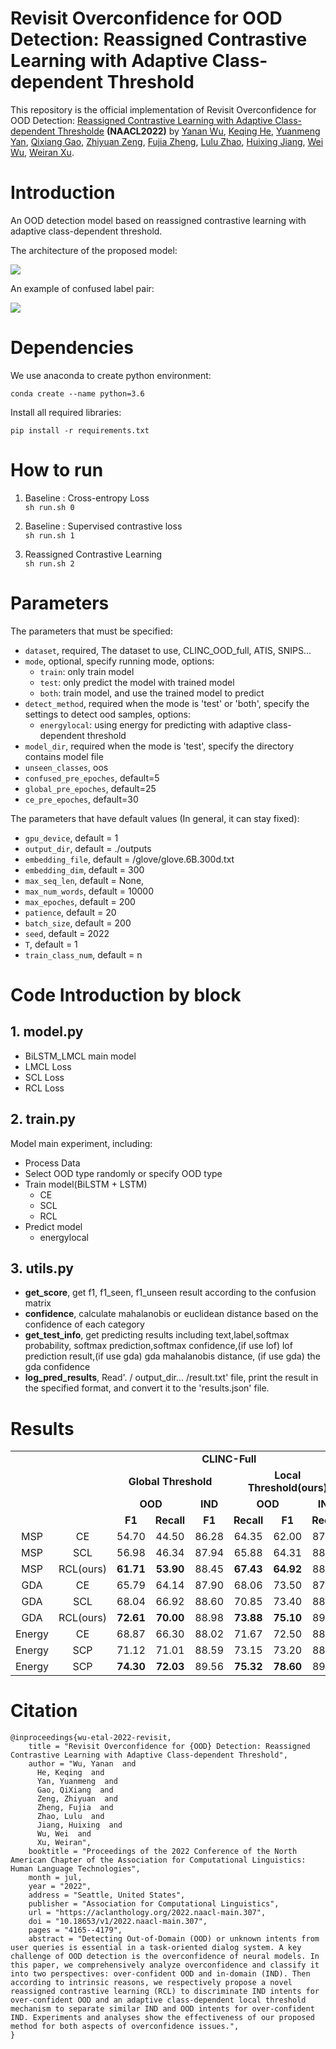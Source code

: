 # Revisit Overconfidence for OOD Detection: Reassigned Contrastive Learning with Adaptive Class-dependent Threshold


This repository is the official implementation of Revisit Overconfidence for OOD Detection: [Reassigned Contrastive Learning with Adaptive Class-dependent Thresholde](https://aclanthology.org/2022.naacl-main.307/) **(NAACL2022)** by [Yanan Wu](https://aclanthology.org/people/y/yanan-wu/), [Keqing He](https://aclanthology.org/people/k/keqing-he/), [Yuanmeng Yan](https://aclanthology.org/people/y/yuanmeng-yan/), [Qixiang Gao](https://aclanthology.org/people/q/qixiang-gao/), [Zhiyuan Zeng](https://aclanthology.org/people/z/zhiyuan-zeng/), [Fujia Zheng](https://aclanthology.org/people/f/fujia-zheng/), [Lulu Zhao](https://aclanthology.org/people/l/lulu-zhao/), [Huixing Jiang](https://aclanthology.org/people/h/huixing-jiang/), [Wei Wu](https://aclanthology.org/people/w/wei-wu/), [Weiran Xu](https://aclanthology.org/people/w/weiran-xu/).


# Introduction

An OOD detection model based on reassigned contrastive learning with adaptive class-dependent threshold.

The architecture of the proposed model:

<img src='img/model.png'>

An example of confused label pair:

<img src='./img/reassign CL.png'>

# Dependencies

We use anaconda to create python environment:

`conda create --name python=3.6`

Install all required libraries:

`pip install -r requirements.txt`

# How to run

1. Baseline : Cross-entropy Loss  
```sh run.sh 0```


2. Baseline : Supervised contrastive loss  
 ``sh run.sh 1``

3. Reassigned Contrastive Learning  
`sh run.sh 2`

# Parameters

The parameters that must be specified:

- `dataset`, required, The dataset to use, CLINC_OOD_full, ATIS, SNIPS... 
- `mode`, optional, specify running mode, options: 
    - `train`: only train model
    - `test`: only predict the model with trained model
    - `both`: train model, and use the trained model to predict
- `detect_method`, required when the mode is 'test' or 'both', specify the settings to detect ood samples, options:
    - `energylocal`: using energy for predicting with adaptive class-dependent threshold
- `model_dir`, required when the mode is 'test', specify the directory contains model file 
- `unseen_classes`, oos
- `confused_pre_epoches`, default=5
- `global_pre_epoches`, default=25
- `ce_pre_epoches`, default=30

The parameters that have default values (In general, it can stay fixed):

- `gpu_device`, default = 1
- `output_dir`, default = ./outputs
- `embedding_file`, default = /glove/glove.6B.300d.txt
- `embedding_dim`, default = 300
- `max_seq_len`, default = None,
- `max_num_words`, default = 10000
- `max_epoches`, default = 200
- `patience`, default = 20
- `batch_size`, default = 200
- `seed`, default = 2022
- `T`, default = 1
- `train_class_num`, default = n 

# Code Introduction by block 

## 1. model.py

- BiLSTM_LMCL main model
- LMCL Loss
- SCL Loss
- RCL Loss

## 2. train.py

Model main experiment, including:

- Process Data
- Select OOD type randomly or specify OOD type
- Train model(BiLSTM + LSTM)
    - CE
    - SCL
    - RCL
- Predict model
    - energylocal
    

## 3. utils.py

- **get_score**, get f1, f1_seen, f1_unseen result according to the confusion matrix
- **confidence**, calculate mahalanobis or euclidean distance based on the confidence of each category
- **get_test_info**, get predicting results including text,label,softmax probability, softmax prediction,softmax confidence,(if use lof) lof prediction result,(if use gda) gda mahalanobis distance, (if use gda) the gda confidence
- **log_pred_results**, Read'. / output_dir... /result.txt' file, print the result in the specified format, and convert it to the 'results.json' file.

# Results
<table>
       <tr  align="center">
        <td><b></b></td>
        <td><b></b></td>
        <td colspan="6"><b>CLINC-Full</b></td>
        <td colspan="6"><b>Snips</b></td>
       </tr>
      <tr  align="center">
        <td><b></b></td>
        <td><b></b></td>
        <td colspan="3"><b>Global Threshold</b></td>
        <td colspan="3"><b>Local Threshold(ours)</b></td>
        <td colspan="3"><b>Global Threshold</b></td>
        <td colspan="3"><b>Local Threshold(ours)</b></td>
       </tr>   
       <tr  align="center">
        <td><b></b></td>
        <td><b></b></td>
        <td colspan="2"><b>OOD</b></td>
        <td colspan="1"><b>IND</b></td>
        <td colspan="2"><b>OOD</b></td>
        <td colspan="1"><b>IND</b></td>
        <td colspan="2"><b>OOD</b></td>
        <td colspan="1"><b>IND</b></td>
        <td colspan="2"><b>OOD</b></td>
        <td colspan="1"><b>IND</b></td>
       </tr>    
       <tr  align="center">
        <td><b></b></td>
        <td><b></b></td>
        <td colspan="1"><b>F1</b></td>
        <td colspan="1"><b>Recall</b></td>
        <td colspan="1"><b>F1</b></td>
        <td colspan="1"><b>Recall</b></td>
        <td colspan="1"><b>F1</b></td>
        <td colspan="1"><b>Recall</b></td>
        <td colspan="1"><b>F1</b></td>
        <td colspan="1"><b>Recall</b></td>
        <td colspan="1"><b>F1</b></td>
        <td colspan="1"><b>Recall</b></td>
        <td colspan="1"><b>F1</b></td>
        <td colspan="1"><b>Recall</b></td>
       </tr>   
      <tr  align="center">
            <td>MSP</td>
            <td>CE</td>                
            <td>54.70</td>
            <td>44.50 </td>
            <td>86.28 </td>
            <td>64.35 </td>
            <td>62.00 </td>
            <td>87.06 </td>
            <td>74.39 </td>
            <td>80.19 </td>
            <td>88.37 </td>
            <td>78.03 </td>
            <td>82.46  </td>
            <td>90.21 </td>
        </tr>    
      <tr  align="center">
            <td>MSP</td>
            <td>SCL</td>                
            <td>56.98 </td>
            <td>46.34 </td>
            <td>87.94 </td>
            <td>65.88 </td>
            <td>64.31 </td>
            <td>88.00 </td>
            <td>80.57 </td>
            <td>89.60 </td>
            <td>79.25 </td>
            <td>78.03 </td>
            <td>82.57  </td>
            <td>91.30 </td>
        </tr>
        <tr  align="center">
            <td>MSP</td>
            <td>RCL(ours)</td>                
            <td><b>61.71</b> </td>
            <td><b>53.90</b> </td>
            <td>88.45 </td>
            <td><b>67.43</b> </td>
            <td><b>64.92</b> </td>
            <td>88.76 </td>
            <td><b>81.00 </b></td>
            <td><b>81.52 </b></td>
            <td>91.71 </td>
            <td><b>83.53</b> </td>
            <td><b>82.94</b>  </td>
            <td>93.28 </td>
        </tr>   
        <tr  align="center">
            <td>GDA</td>
            <td>CE</td>                
            <td>65.79 </td>
            <td>64.14 </td>
            <td>87.90 </td>
            <td>68.06 </td>
            <td>73.50 </td>
            <td>87.95 </td>
            <td>77.33 </td>
            <td>79.23 </td>
            <td>90.08 </td>
            <td>81.96 </td>
            <td>84.52  </td>
            <td>90.11 </td>
        </tr>    
        <tr  align="center">
            <td>GDA</td>
            <td>SCL</td>                
            <td>68.04 </td>
            <td>66.92 </td>
            <td>88.60 </td>
            <td>70.85 </td>
            <td>73.40 </td>
            <td>88.63 </td>
            <td>80.27 </td>
            <td>82.46 </td>
            <td>91.19 </td>
            <td>83.45 </td>
            <td>87.20  </td>
            <td>92.58 </td>
        </tr>   
        <tr  align="center">
            <td>GDA</td>
            <td>RCL(ours)</td>                
            <td><b>72.61</b> </td>
            <td><b>70.00</b> </td>
            <td>88.98 </td>
            <td><b>73.88</b> </td>
            <td><b>75.10</b> </td>
            <td>89.03 </td>
            <td><b>85.24</b> </td>
            <td><b>86.95</b> </td>
            <td>93.89 </td>
            <td><b>87.91</b> </td>
            <td><b>88.57</b>  </td>
            <td>94.65 </td>
        </tr>   
        <tr  align="center">
            <td>Energy</td>
            <td>CE</td>                
            <td>68.87 </td>
            <td>66.30 </td>
            <td>88.02 </td>
            <td>71.67 </td>
            <td>72.50 </td>
            <td>88.78 </td>
            <td>78.75 </td>
            <td>79.27 </td>
            <td>91.00 </td>
            <td>82.65 </td>
            <td>84.70  </td>
            <td>92.58 </td>
        </tr>
        <tr  align="center">
            <td>Energy</td>
            <td>SCP</td>                
            <td>71.12 </td>
            <td>71.01 </td>
            <td>88.59 </td>
            <td>73.15 </td>
            <td>73.20 </td>
            <td>88.98 </td>
            <td>81.72 </td>
            <td>81.99 </td>
            <td>91.27 </td>
            <td>85.04 </td>
            <td>85.83  </td>
            <td>95.42 </td>
        </tr>
        <tr  align="center">
            <td>Energy</td>
            <td>SCP</td>                
            <td><b>74.30</b> </td>
            <td><b>72.03</b> </td>
            <td>89.56 </td>
            <td><b>75.32</b> </td>
            <td><b>78.60</b> </td>
            <td>89.67 </td>
            <td><b>86.41</b> </td>
            <td><b>87.16</b> </td>
            <td>94.40 </td>
            <td><b>89.21</b> </td>
            <td><b>89.45</b>  </td>
            <td>95.42 </td>
        </tr>
</table>


# Citation

```
@inproceedings{wu-etal-2022-revisit, 
    title = "Revisit Overconfidence for {OOD} Detection: Reassigned Contrastive Learning with Adaptive Class-dependent Threshold", 
    author = "Wu, Yanan  and
      He, Keqing  and
      Yan, Yuanmeng  and
      Gao, QiXiang  and
      Zeng, Zhiyuan  and
      Zheng, Fujia  and
      Zhao, Lulu  and
      Jiang, Huixing  and
      Wu, Wei  and
      Xu, Weiran",
    booktitle = "Proceedings of the 2022 Conference of the North American Chapter of the Association for Computational Linguistics: Human Language Technologies",
    month = jul,
    year = "2022",
    address = "Seattle, United States",
    publisher = "Association for Computational Linguistics",
    url = "https://aclanthology.org/2022.naacl-main.307",
    doi = "10.18653/v1/2022.naacl-main.307",
    pages = "4165--4179",
    abstract = "Detecting Out-of-Domain (OOD) or unknown intents from user queries is essential in a task-oriented dialog system. A key challenge of OOD detection is the overconfidence of neural models. In this paper, we comprehensively analyze overconfidence and classify it into two perspectives: over-confident OOD and in-domain (IND). Then according to intrinsic reasons, we respectively propose a novel reassigned contrastive learning (RCL) to discriminate IND intents for over-confident OOD and an adaptive class-dependent local threshold mechanism to separate similar IND and OOD intents for over-confident IND. Experiments and analyses show the effectiveness of our proposed method for both aspects of overconfidence issues.",
}
```
